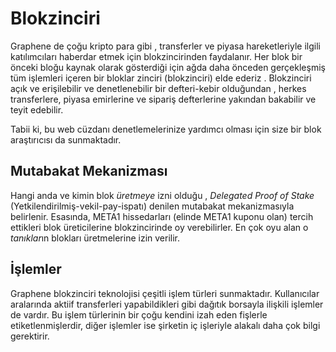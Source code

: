# Blokzinciri

Graphene de çoğu kripto para gibi , transferler ve piyasa hareketleriyle
ilgili katılımcıları haberdar  etmek için blokzincirinden  faydalanır.
Her blok bir önceki bloğu kaynak olarak gösterdiği için ağda daha önceden 
gerçekleşmiş tüm işlemleri içeren bir bloklar zinciri (blokzinciri) elde ederiz . Blokzinciri
açık ve erişilebilir ve denetlenebilir bir defteri-kebir olduğundan , herkes transferlere,
 piyasa emirlerine ve sipariş defterlerine yakından  bakabilir ve teyit edebilir.

 Tabii ki, bu web cüzdanı denetlemelerinize yardımcı olması için size bir blok 
araştırıcısı da sunmaktadır.

## Mutabakat Mekanizması

Hangi anda ve kimin blok *üretmeye* izni olduğu  , *Delegated Proof of Stake* 
(Yetkilendirilmiş-vekil-pay-ispatı) denilen mutabakat mekanizmasıyla belirlenir. 
Esasında, META1 hissedarları (elinde META1 kuponu olan)  tercih ettikleri blok 
üreticilerine blokzincirinde oy verebilirler.  En çok oyu alan o *tanıklar*ın
blokları üretmelerine izin verilir.

## İşlemler

Graphene blokzinciri teknolojisi çeşitli işlem türleri sunmaktadır.  Kullanıcılar 
aralarında aktiif transferleri yapabildikleri gibi dağıtık borsayla ilişkili 
işlemler de vardır. Bu işlem türlerinin bir çoğu kendini izah eden 
fişlerle etiketlenmişlerdir, diğer işlemler ise şirketin iç işleriyle alakalı daha çok 
bilgi gerektirir.